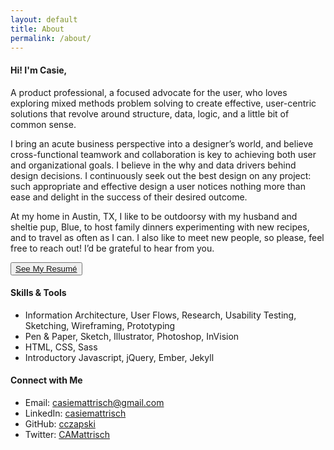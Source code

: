 ```yaml
---
layout: default
title: About
permalink: /about/
---
```


<!-- <div class="post"> -->

  <section class="content about-content">
   <!--  <h2 id="About">{{page.title}}</h2>
  
 -->
    <!-- <div class="about-me">
        <div class="about-container">
            <div class="about-summary">
                <!-- <h3>Casie Czapski</h3> -->
                <!-- <h4><span class="dark-blue">UX DESIGNER</span> and . . . </h4>
                <div>
                    <ul>
                        <li>dog lover</li>
                        <li>pierogi-maker</li>
                        <li>forever student</li>
                        <li>Texan</li>
                        <li>middle child</li>
                        <li>queso fiend</li>
                        <li>occasional bird watcher</li>
                    </ul>
                </div> 
            </div>
            <div class="about-photo">
                <img alt="Casie Mattrisch" src="/images/casie2.jpg">
            </div>
        </div>
    </div> --> 
    <div class="more-container">
        <div class="more-about">
            <h4>Hi! I'm Casie,</h4>
            <p>A product professional, a focused advocate for the user, who loves exploring mixed methods problem solving to create effective, user-centric solutions that revolve around structure, data, logic, and a little bit of common sense.</p>
            <p>I bring an acute business perspective into a designer’s world, and believe cross-functional teamwork and collaboration is key to achieving both user and organizational goals. I believe in the why and data drivers behind design decisions. I continuously seek out the best design on any project: such appropriate and effective design a user notices nothing more than ease and delight in the success of their desired outcome.</p>
            <p>At my home in Austin, TX, I like to be outdoorsy with my husband and sheltie pup, Blue, to host family dinners experimenting with new recipes, and to travel as often as I can. I also like to meet new people, so please, feel free to reach out! I’d be grateful to hear from you.</p>
            <div class="resume">
                <button>
                 <a href="/resume.pdf" target="_blank">See My Resum&#233;</a>
                </button>
            </div>
        </div>
        <div class="connect color4-border">
            <h4>Skills & Tools</h4>
            <ul>
                <li class="padding-after">Information Architecture, User Flows, Research, Usability Testing, Sketching, Wireframing, Prototyping</li>
                <li class="padding-after">Pen & Paper, Sketch, Illustrator, Photoshop, InVision</li>
                <li class="padding-after">HTML, CSS, Sass</li>
                <li>Introductory Javascript, jQuery, Ember, Jekyll</li>
            </ul>
        </div>
        <div class="connect">
            <h4>Connect with Me</h4>
            <ul>
                <li>Email: <a href="mailto:casiemattrisch@gmail.com">casiemattrisch@gmail.com</a></li>
                <li>LinkedIn: <a href="https://www.linkedin.com/in/casiemattrisch">casiemattrisch</a></li>
                <li>GitHub: <a href="https://github.com/cczapski">cczapski</a></li>
                <li>Twitter: <a href="https://twitter.com/CAMattrisch">CAMattrisch</a></li>
            </ul>
        </div>
    </div>
  </section>

<!-- </div> -->
